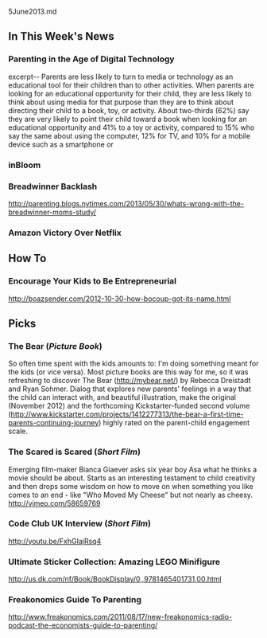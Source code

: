 5June2013.md

In This Week's News
-------------------

### Parenting in the Age of Digital Technology ###

excerpt--
Parents are less likely to turn to media or technology as 
an educational tool for their children than to other 
activities. When parents are looking for an educational
opportunity for their child, they are less likely to think 
about using media for that purpose than they are to think 
about directing their child to a book, toy, or activity. 
About two-thirds (62%) say they are very likely to point 
their child toward a book when looking for an educational 
opportunity and 41% to a toy or activity, compared to 15% 
who say the same about using the computer, 12% for TV, 
and 10% for a mobile device such as a smartphone or 


### inBloom ###


### Breadwinner Backlash ###
http://parenting.blogs.nytimes.com/2013/05/30/whats-wrong-with-the-breadwinner-moms-study/

### Amazon Victory Over Netflix ####



How To
------

### Encourage Your Kids to Be Entrepreneurial ###

http://boazsender.com/2012-10-30-how-bocoup-got-its-name.html




Picks
-----

### The Bear (*Picture Book*) ###

So often time spent with the kids amounts to:  I'm doing something meant for the kids (or vice versa).  Most picture books are this way for me, so it was refreshing to discover The Bear (http://mybear.net/) by Rebecca Dreistadt and Ryan Sohmer.  Dialog that explores new parents' feelings in a way that the child can interact with, and beautiful illustration, make the original (November 2012) and the forthcoming Kickstarter-funded second volume (http://www.kickstarter.com/projects/1412277313/the-bear-a-first-time-parents-continuing-journey) highly rated on the parent-child engagement scale.





### The Scared is Scared (*Short Film*) ###
Emerging film-maker Bianca Giaever asks six year boy Asa what he thinks a movie should be about.  Starts as an interesting testament to child creativity and then drops some wisdom on how to move on when something you like comes to an end - like "Who Moved My Cheese" but not nearly as cheesy.
http://vimeo.com/58659769

### Code Club UK Interview (*Short Film*) ###
http://youtu.be/FxhGIajRsq4


### Ultimate Sticker Collection: Amazing LEGO Minifigure ###
http://us.dk.com/nf/Book/BookDisplay/0,,9781465401731,00.html

### Freakonomics Guide To Parenting ###
http://www.freakonomics.com/2011/08/17/new-freakonomics-radio-podcast-the-economists-guide-to-parenting/

